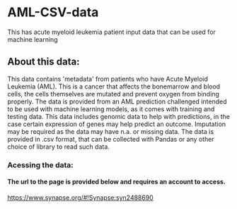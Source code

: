 # AML-CSV-data
This has acute myeloid leukemia patient input data that can be used for machine learning

## About this data:
This data contains 'metadata' from patients who have Acute Myeloid Leukemia (AML). This is a cancer that affects the bonemarrow and blood cells, the cells themselves are mutated and prevent oxygen from binding properly.
The data is provided from an AML prediction challenged intended to be used with machine learning models, as it comes with training and testing data.
This data includes genomic data to help with predictions, in the case certain expression of genes may help predict an outcome.
Imputation may be required as the data may have n.a. or missing data.
The data is provided in .csv format, that can be collected with Pandas or any other choice of library to read such data.

### Acessing the data:
#### The url to the page is provided below and requires an account to access.
https://www.synapse.org/#!Synapse:syn2488690
